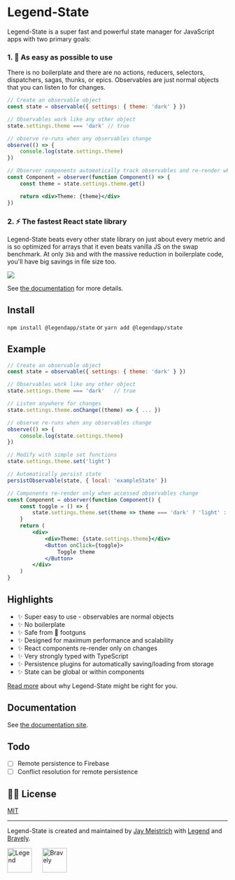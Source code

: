 # Legend-State

Legend-State is a super fast and powerful state manager for JavaScript apps with two primary goals:

### 1. <span className="text-xl">🦄</span> As easy as possible to use

There is no boilerplate and there are no actions, reducers, selectors, dispatchers, sagas, thunks, or epics. Observables are just normal objects that you can listen to for changes.

```jsx
// Create an observable object
const state = observable({ settings: { theme: 'dark' } })

// Observables work like any other object
state.settings.theme === 'dark' // true

// observe re-runs when any observables change
observe(() => {
    console.log(state.settings.theme)
})

// Observer components automatically track observables and re-render when they change
const Component = observer(function Component() => {
    const theme = state.settings.theme.get()

    return <div>Theme: {theme}</div>
})
```

### 2. <span className="text-xl">⚡️</span> The fastest React state library

Legend-State beats every other state library on just about every metric and is so optimized for arrays that it even beats vanilla JS on the swap benchmark. At only `3kb` and with the massive reduction in boilerplate code, you'll have big savings in file size too.

<p>
    <img src="https://www.legendapp.com/img/dev/state/times.png" />
</p>

See [the documentation](https://www.legendapp.com/open-source/state) for more details.

## Install

`npm install @legendapp/state` or `yarn add @legendapp/state`

## Example

```jsx
// Create an observable object
const state = observable({ settings: { theme: 'dark' } })

// Observables work like any other object
state.settings.theme === 'dark'   // true

// Listen anywhere for changes
state.settings.theme.onChange((theme) => { ... })

// observe re-runs when any observables change
observe(() => {
    console.log(state.settings.theme)
})

// Modify with simple set functions
state.settings.theme.set('light')

// Automatically persist state
persistObservable(state, { local: 'exampleState' })

// Components re-render only when accessed observables change
const Component = observer(function Component() {
    const toggle = () => {
        state.settings.theme.set(theme => theme === 'dark' ? 'light' : 'dark')
    }
    return (
        <div>
            <div>Theme: {state.settings.theme}</div>
            <Button onClick={toggle}>
                Toggle theme
            </Button>
        </div>
    )
}
```

## Highlights

- ✨ Super easy to use - observables are normal objects
- ✨ No boilerplate
- ✨ Safe from 🔫 footguns
- ✨ Designed for maximum performance and scalability
- ✨ React components re-render only on changes
- ✨ Very strongly typed with TypeScript
- ✨ Persistence plugins for automatically saving/loading from storage
- ✨ State can be global or within components

[Read more](https://www.legendapp.com/open-source/state/why/) about why Legend-State might be right for you.

## Documentation

See [the documentation site](https://www.legendapp.com/open-source/state/).

## Todo

- [ ] Remote persistence to Firebase
- [ ] Conflict resolution for remote persistence

## 👩‍⚖️ License

[MIT](LICENSE)

---

Legend-State is created and maintained by [Jay Meistrich](https://github.com/jmeistrich) with [Legend](https://www.legendapp.com) and [Bravely](https://www.bravely.io).

<p>
    <a href="https://www.legendapp.com"><img src="https://www.legendapp.com/img/LogoTextOnWhite.png" height="56" alt="Legend" /></a>
    <span>&nbsp;&nbsp;&nbsp;&nbsp;</span>
    <a href="https://www.bravely.io"><img src="https://www.legendapp.com/img/bravely-logo.png" height="56" alt="Bravely" /></a>
</p>
